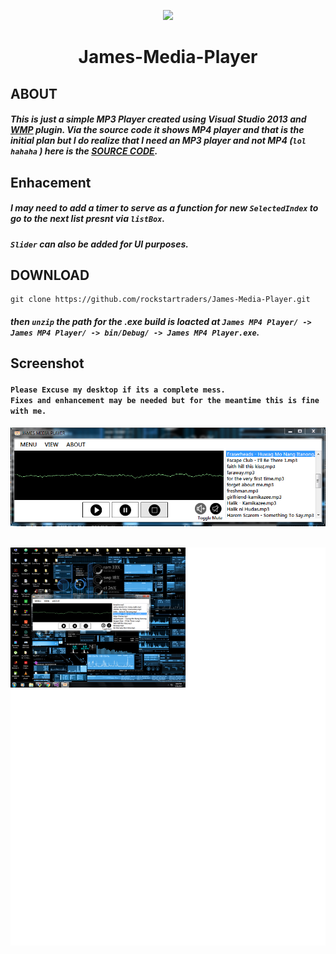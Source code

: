 
<p align="center">
<img src="././src.ico">
</p>

<h1><p align="center">
James-Media-Player
</p></h1>


## **ABOUT** ##
##### This is just a simple MP3 Player created using Visual Studio 2013 and **[WMP](https://www.microsoft.com/en-ph/download/windows-media-player-details.aspx)** plugin. Via the source code it shows MP4 player and that is the initial plan but I do realize that I need an MP3 player and not MP4 (`lol hahaha` ) here is the  **[SOURCE CODE](https://github.com/rockstartraders/James-Media-Player/tree/master/James%20MP4%20Player)**.



## **Enhacement** ##
##### I may need to add a timer to serve as a function for new `SelectedIndex` to go to the next list presnt via `listBox`.<br>
##### `Slider` can also be added for UI purposes.

## **DOWNLOAD**
```github
git clone https://github.com/rockstartraders/James-Media-Player.git
```
##### then `unzip` the path for the .exe build is loacted at `James MP4 Player/ -> James MP4 Player/ -> bin/Debug/ -> James MP4 Player.exe`.
## **Screenshot**
#### `Please Excuse my desktop if its a complete mess.`<br>`Fixes and enhancement may be needed but for the meantime this is fine with me.`
<img src="././Images/screenshot/ss2.PNG"><br><br>


<img src="././Images/screenshot/ss.png">
